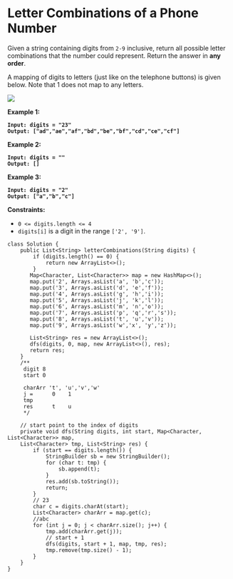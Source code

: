 # Letter Combinations of a Phone Number

Given a string containing digits from `2-9` inclusive, return all possible letter combinations that the number could represent. Return the answer in **any order**.

A mapping of digits to letters (just like on the telephone buttons) is given below. Note that 1 does not map to any letters.

![](https://assets.leetcode.com/uploads/2022/03/15/1200px-telephone-keypad2svg.png)

&#x20;

**Example 1:**

<pre><code><strong>Input: digits = "23"
</strong><strong>Output: ["ad","ae","af","bd","be","bf","cd","ce","cf"]
</strong></code></pre>

**Example 2:**

<pre><code><strong>Input: digits = ""
</strong><strong>Output: []
</strong></code></pre>

**Example 3:**

<pre><code><strong>Input: digits = "2"
</strong><strong>Output: ["a","b","c"]
</strong></code></pre>

&#x20;

**Constraints:**

* `0 <= digits.length <= 4`
* `digits[i]` is a digit in the range `['2', '9']`.

```
class Solution {
    public List<String> letterCombinations(String digits) {
        if (digits.length() == 0) {
            return new ArrayList<>();
        }
       Map<Character, List<Character>> map = new HashMap<>();
       map.put('2', Arrays.asList('a', 'b','c'));
       map.put('3', Arrays.asList('d', 'e','f'));
       map.put('4', Arrays.asList('g', 'h','i'));
       map.put('5', Arrays.asList('j', 'k','l'));
       map.put('6', Arrays.asList('m', 'n','o'));
       map.put('7', Arrays.asList('p', 'q','r','s'));
       map.put('8', Arrays.asList('t', 'u','v'));
       map.put('9', Arrays.asList('w','x', 'y','z'));
       
       List<String> res = new ArrayList<>();
       dfs(digits, 0, map, new ArrayList<>(), res);
       return res;
    }
    /**
     digit 8
     start 0
     
     charArr 't', 'u','v','w'
     j =      0    1
     tmp           
     res      t    u
     */

    // start point to the index of digits
    private void dfs(String digits, int start, Map<Character, List<Character>> map, 
    List<Character> tmp, List<String> res) {
        if (start == digits.length()) {
            StringBuilder sb = new StringBuilder();
            for (char t: tmp) {
                sb.append(t);
            }
            res.add(sb.toString());
            return;
        }
        // 23
        char c = digits.charAt(start);
        List<Character> charArr = map.get(c);
        //abc
        for (int j = 0; j < charArr.size(); j++) {
            tmp.add(charArr.get(j));
            // start + 1
            dfs(digits, start + 1, map, tmp, res);
            tmp.remove(tmp.size() - 1);
        }
    }
}
```
